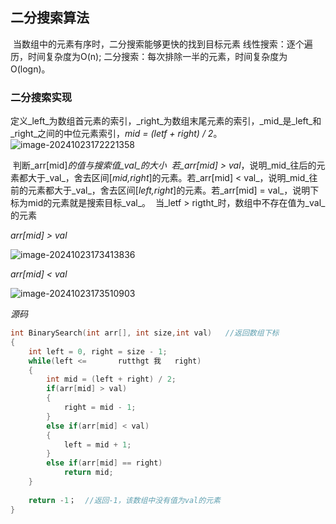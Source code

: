 ## 二分搜索算法

​	当数组中的元素有序时，二分搜索能够更快的找到目标元素
​		线性搜索：逐个遍历，时间复杂度为O(n);
​		二分搜索：每次排除一半的元素，时间复杂度为O(logn)。

###	二分搜索实现

​	定义_left_为数组首元素的索引，_right_为数组末尾元素的索引，_mid_是_left_和_right_之间的中位元素索引，_mid = (letf + right) / 2_。
​	![image-20241023172221358](C:\Users\Yeqiu\AppData\Roaming\Typora\typora-user-images\image-20241023172221358.png)

​	判断_arr[mid]_的值与搜索值_val_的大小
​		若_arr[mid] > val_，说明_mid_往后的元素都大于_val_，舍去区间[_mid,right_]的元素。
​		若_arr[mid] < val_，说明_mid_往前的元素都大于_val_，舍去区间[_left,right_]的元素。
​		若_arr[mid] = val_，说明下标为mid的元素就是搜索目标_val_。
​		当_letf > rigtht_时，数组中不存在值为_val_的元素

_arr[mid] > val_

![image-20241023173413836](C:\Users\Yeqiu\AppData\Roaming\Typora\typora-user-images\image-20241023173413836.png)

_arr[mid] < val_

![image-20241023173510903](C:\Users\Yeqiu\AppData\Roaming\Typora\typora-user-images\image-20241023173510903.png)

_源码_

~~~cpp
int BinarySearch(int arr[], int size,int val)	//返回数组下标
{
    int left = 0, right = size - 1;
    while(left <=       rutthgt 我   right)
    {
		int mid = (left + right) / 2;
        if(arr[mid] > val)
        {
			right = mid - 1;
        }
        else if(arr[mid] < val)
        {
			left = mid + 1;
        }
        else if(arr[mid] == right)
            return mid;
	}
    
	return -1；	//返回-1，该数组中没有值为val的元素
}
~~~

